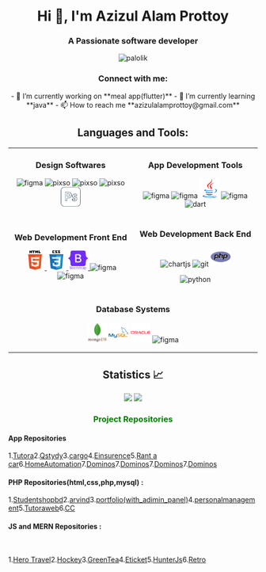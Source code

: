<h1 align="center">Hi 👋, I'm Azizul Alam Prottoy</h1>
<h3 align="center">A Passionate software developer</h3>
<p  align="center"> <img src="https://komarev.com/ghpvc/?username=palolik&label=Profile%20views&color=0e75b6&style=flat" alt="palolik" /> </p>
<h3 align="center">Connect with me:</h3>
<p align="center"> 
- 🔭 I’m currently working on **meal app(flutter)**
- 🌱 I’m currently learning **java**
- 📫 How to reach me **azizulalamprottoy@gmail.com**
</p>
<h2 align="center">Languages and Tools:</h2>
<table align="center"  width="100%">    
<tr><td  width="50%">
    <p   align="center">
    <h3  align="center">Design Softwares</h3>
    <div align="center">
    <a><img src="https://www.vectorlogo.zone/logos/figma/figma-icon.svg" alt="figma" width="40" height="40" /> </a>
    <a><img src="https://cms.pixso.net/images/download/px-logo.png" alt="pixso" width="40" height="40" /> </a>
    <a><img src="https://www.vectorlogo.zone/logos/adobe_illustrator/adobe_illustrator-icon.svg" alt="pixso" width="40" height="40" /> </a>
    <a><img src="https://seeklogo.com/images/A/adobe-xd-logo-64364E3A24-seeklogo.com.png" alt="pixso" width="40" height="40" /> </a>
  <a > <img src="https://raw.githubusercontent.com/devicons/devicon/master/icons/photoshop/photoshop-line.svg" alt="photoshop" width="40" height="40" /></a>            
</div>
</p>
</td><td  width="50%">
    <p   align="center">
    <h3 align="center">App Development Tools</h3>
    <div align="center">
    <a><img src="https://upload.wikimedia.org/wikipedia/commons/thumb/c/c1/Android_Studio_icon_%282023%29.svg/2048px-Android_Studio_icon_%282023%29.svg.png" alt="figma" width="40" height="40" /> </a>
    <a><img src="https://cdn.worldvectorlogo.com/logos/arduino-1.svg" alt="figma" width="40" height="40" /> </a>
    <a ><img src="https://raw.githubusercontent.com/devicons/devicon/master/icons/java/java-original.svg" alt="java" width="40" height="40" /> </a>
    <a><img src="https://www.vectorlogo.zone/logos/flutterio/flutterio-icon.svg" alt="figma" width="40" height="40" /> </a>
    <a><img src="https://www.vectorlogo.zone/logos/dartlang/dartlang-icon.svg" alt="dart" width="40" height="40" /> </a> 
</div>
</p>
</td></tr>
<tr><td  width="50%">
    <p   align="center">
    <h3 align="center">Web Development Front End</h3>
    <div align="center">
    <a href="https://www.w3.org/html/" target="_blank" rel="noreferrer"> <img src="https://raw.githubusercontent.com/devicons/devicon/master/icons/html5/html5-original-wordmark.svg" alt="html5" width="40" height="40" /> </a>
    <a href="https://www.w3schools.com/css/" target="_blank" rel="noreferrer"> <img src="https://raw.githubusercontent.com/devicons/devicon/master/icons/css3/css3-original-wordmark.svg" alt="css3" width="40" height="40" /> </a>
    <a href="https://getbootstrap.com" target="_blank" rel="noreferrer"> <img src="https://raw.githubusercontent.com/devicons/devicon/master/icons/bootstrap/bootstrap-plain-wordmark.svg" alt="bootstrap" width="40" height="40" /> </a>
    <a><img src="https://files.raycast.com/nwt9ncojkvwmjfkaada8upafvpnu" alt="figma" width="40" height="40" /> </a>
    <a><img src="https://avatars.githubusercontent.com/u/76870092?s=280&v=4" alt="figma" width="40" height="40" /> </a>
</div>
</p>
</td><td  width="50%">
    <p   align="center">
    <h3 align="center">Web Development Back End</h3>
    <div align="center">
    <a> <img src="https://www.chartjs.org/media/logo-title.svg" alt="chartjs" width="40" height="40" /> </a>
    <a> <img src="https://www.vectorlogo.zone/logos/git-scm/git-scm-icon.svg" alt="git" width="40" height="40" /> </a> 
    <a> <img src="https://raw.githubusercontent.com/devicons/devicon/master/icons/php/php-original.svg" alt="php" width="40" height="40" /> </a> 
 
   <a><img src="https://www.vhv.rs/dpng/f/456-4562295_library-of-javascript-icon-graphic-freeuse-png-files.png" alt="python" width="40" height="40" /> </a> 
</div>
</p>
</td></tr>
<tr ><td colspan="2"  width="100%">
<h3 align="center">Database Systems</h3>
<p   align="center">
<a > <img  src="https://raw.githubusercontent.com/devicons/devicon/master/icons/mongodb/mongodb-original-wordmark.svg"alt="mongodb" width="40" height="40" /> </a> 
<a > <img src="https://raw.githubusercontent.com/devicons/devicon/master/icons/mysql/mysql-original-wordmark.svg" alt="mysql" width="40" height="40" /> </a> 
<a > <img src="https://raw.githubusercontent.com/devicons/devicon/master/icons/oracle/oracle-original.svg" alt="oracle" width="40" height="40" /> </a> 
<a><img src="https://www.vectorlogo.zone/logos/firebase/firebase-icon.svg" alt="figma" width="40" height="40" /> </a>
</p>
</td></tr>
</table>
    <h2 align="center" >Statistics 📈 </h2>
    <p align="center"  width="100%">
        <img  src="https://github-readme-stats.vercel.app/api?username=palolik&show_icons=true&theme=tokyonight" />
        <img  src="https://github-readme-streak-stats.herokuapp.com/?user=palolik&show_icons=true&theme=tokyonight" />
    </p >
    <h3 align="center" style="color: green;">Project Repositories</h3>
    <h4>App Repositories</h4>
    <p>1.<a href="https://github.com/palolik/tutora-app.git" >Tutora</a>2.<a href="" >Qstydy</a>3.<a href="" >cargo</a>4.<a href="https://github.com/palolik/Einsurenceapp.git" >Einsurence</a>5.<a href="https://github.com/palolik/rentacar-app.git" >Rant a car</a>6.<a href="https://github.com/palolik/homeautomation.git" >HomeAutomation</a>7.<a href="https://github.com/palolik/domino.git">Dominos</a>7.<a href="https://github.com/palolik/domino.git">Dominos</a>7.<a href="https://github.com/palolik/domino.git">Dominos</a>7.<a href="https://github.com/palolik/domino.git">Dominos</a></p>
     <h4>PHP Repositories(html,css,php,mysql) :</h4>
    <p>1.<a href="" >Studentshopbd</a>2.<a href="" >arvind</a>3.<a href="" >portfolio(with_adimin_panel)</a>4.<a href="" >personalmanagement</a>5.<a href="" >Tutoraweb</a>6.<a href="" >CC</a></p>
    <h4>JS and MERN Repositories :</h4><br>
    <p>1.<a href="https://github.com/palolik/travelwebsite" >Hero Travel</a>2.<a href="https://github.com/palolik/hockey" >Hockey</a>3.<a href="https://github.com/palolik/green-tea" >GreenTea</a>4.<a href="https://github.com/palolik/eTicket" >Eticket</a>5.<a href="https://github.com/palolik/hunterjs" >HunterJs</a>6.<a href="https://github.com/palolik/Retro" >Retro</a></p>
